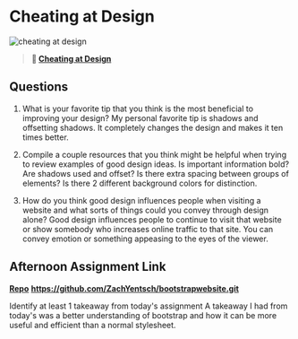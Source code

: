 # Cheating at Design

![cheating at design](https://bcw.blob.core.windows.net/public/img/courses/5247609446691139)

> **📖 [Cheating at Design](https://codeworksacademy.com/fs-student-guide/resources/wk1/04-Cheating-at-Design)**

## Questions

1. What is your favorite tip that you think is the most beneficial to improving your design? My personal favorite tip is shadows and offsetting shadows. It completely changes the design and makes it ten times better.

2. Compile a couple resources that you think might be helpful when trying to review examples of good design ideas. Is important information bold? Are shadows used and offset? Is there extra spacing between groups of elements? Is there 2 different background colors for distinction.

3. How do you think good design influences people when visiting a website and what sorts of things could you convey through design alone? Good design influences people to continue to visit that website or show somebody who increases online traffic to that site. You can convey emotion or something appeasing to the eyes of the viewer. 

## Afternoon Assignment Link

**[Repo](https://github.com/ZachYentsch/<ASSIGNMENT_REPO>)**
**https://github.com/ZachYentsch/bootstrapwebsite.git**

Identify at least 1 takeaway from today's assignment
A takeaway I had from today's was a better understanding of bootstrap and how it can be more useful and efficient than a normal stylesheet.